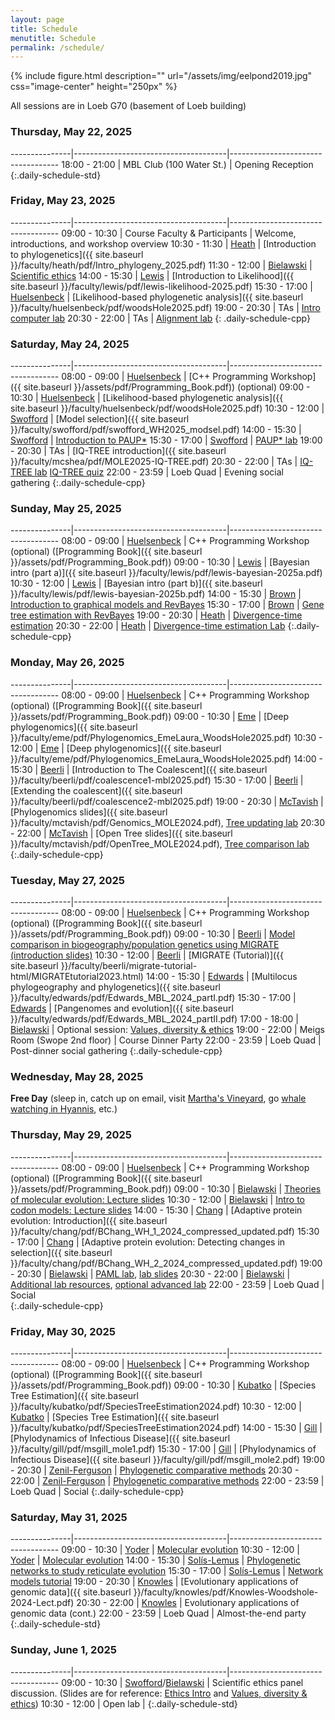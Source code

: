 ```yaml
---
layout: page
title: Schedule
menutitle: Schedule
permalink: /schedule/
---
```

{% include figure.html description="" url="/assets/img/eelpond2019.jpg" css="image-center" height="250px" %}

All sessions are in Loeb G70 (basement of Loeb building)

### Thursday, May 22, 2025

---------------|--------------------------------------|-----------------------------------
 18:00 - 21:00 |  MBL Club (100 Water St.)            | Opening Reception
{:.daily-schedule-std}

### Friday, May 23, 2025

---------------|--------------------------------------|-----------------------------------
 09:00 - 10:30 | Course Faculty & Participants        | Welcome, introductions, and workshop overview
 10:30 - 11:30 | [Heath](/faculty-heath/)             | [Introduction to phylogenetics]({{ site.baseurl }}/faculty/heath/pdf/Intro_phylogeny_2025.pdf)
 11:30 - 12:00 | [Bielawski](/faculty-bielawski/)     | [Scientific ethics](http://awarnach.mathstat.dal.ca/~joeb/PAML_lab/slides/Ethics_intro_2025_A.pdf)
 14:00 - 15:30 | [Lewis](/faculty-lewis/)             | [Introduction to Likelihood]({{ site.baseurl }}/faculty/lewis/pdf/lewis-likelihood-2025.pdf)
 15:30 - 17:00 | [Huelsenbeck](/faculty-huelsenbeck/) | [Likelihood-based phylogenetic analysis]({{ site.baseurl }}/faculty/huelsenbeck/pdf/woodsHole2025.pdf)
 19:00 - 20:30 | TAs                                  | [Intro computer lab](/labs/intro/)
 20:30 - 22:00 | TAs                                  | [Alignment lab](/labs/alignment/)
{: .daily-schedule-cpp}

### Saturday, May 24, 2025

---------------|--------------------------------------|-----------------------------------
 08:00 - 09:00 | [Huelsenbeck](/faculty-huelsenbeck/) | [C++ Programming Workshop]({{ site.baseurl }}/assets/pdf/Programming_Book.pdf)) (optional)
 09:00 - 10:30 | [Huelsenbeck](/faculty-huelsenbeck/) | [Likelihood-based phylogenetic analysis]({{ site.baseurl }}/faculty/huelsenbeck/pdf/woodsHole2025.pdf)
 10:30 - 12:00 | [Swofford](/faculty-swofford/)       | [Model selection]({{ site.baseurl }}/faculty/swofford/pdf/swofford_WH2025_modsel.pdf)
 14:00 - 15:30 | [Swofford](/faculty-swofford/)       | [Introduction to PAUP*](http://paup.phylosolutions.com/)
 15:30 - 17:00 | [Swofford](/faculty-swofford/)       | [PAUP* lab](/faculty/swofford/pdf/modsel-sim-tutorial.html)
 19:00 - 20:30 | TAs                                  | [IQ-TREE introduction]({{ site.baseurl }}/faculty/mcshea/pdf/MOLE2025-IQ-TREE.pdf)
 20:30 - 22:00 | TAs                                  | [IQ-TREE lab](https://iqtree.github.io/workshop/molevol_tutorial2025) [IQ-TREE quiz](https://docs.google.com/forms/d/e/1FAIpQLSfvNMk0HJFBHDU9qAbNopbhWORx0CwSEBFdxSuCiDLJ5K1g5w/viewform?usp=dialog)
 22:00 - 23:59 | Loeb Quad                            | Evening social gathering
{:.daily-schedule-cpp}
 
### Sunday, May 25, 2025

---------------|--------------------------------------|-----------------------------------
 08:00 - 09:00 | [Huelsenbeck](/faculty-huelsenbeck/) | C++ Programming Workshop (optional) ([Programming Book]({{ site.baseurl }}/assets/pdf/Programming_Book.pdf))
 09:00 - 10:30 | [Lewis](/faculty-lewis/)             | [Bayesian intro (part a)]({{ site.baseurl }}/faculty/lewis/pdf/lewis-bayesian-2025a.pdf)
 10:30 - 12:00 | [Lewis](/faculty-lewis/)             | [Bayesian intro (part b)]({{ site.baseurl }}/faculty/lewis/pdf/lewis-bayesian-2025b.pdf)
 14:00 - 15:30 | [Brown](/faculty-brown/)             | [Introduction to graphical models and RevBayes](/faculty/brown/pdf/Brown_GraphicalModels_RevBayes.pdf)
 15:30 - 17:00 | [Brown](/faculty-brown/)             | [Gene tree estimation with RevBayes](https://revbayes.github.io/tutorials/ctmc/)
 19:00 - 20:30 | [Heath](/faculty-heath/)             | [Divergence-time estimation](https://figshare.com/articles/Bayesian_Divergence-Time_Estimation_Lecture/6849005)
 20:30 - 22:00 | [Heath](/faculty-heath/)             | [Divergence-time estimation Lab](https://revbayes.github.io/tutorials/fbd_simple)
{:.daily-schedule-cpp}

### Monday, May 26, 2025

---------------|--------------------------------------|-----------------------------------
 08:00 - 09:00 | [Huelsenbeck](/faculty-huelsenbeck/) | C++ Programming Workshop (optional) ([Programming Book]({{ site.baseurl }}/assets/pdf/Programming_Book.pdf))
 09:00 - 10:30 | [Eme](/faculty-eme/)		          | [Deep phylogenomics]({{ site.baseurl }}/faculty/eme/pdf/Phylogenomics_EmeLaura_WoodsHole2025.pdf)
 10:30 - 12:00 | [Eme](/faculty-beerli/)              | [Deep phylogenomics]({{ site.baseurl }}/faculty/eme/pdf/Phylogenomics_EmeLaura_WoodsHole2025.pdf)
 14:00 - 15:30 | [Beerli](/faculty-beerli/)           | [Introduction to The Coalescent]({{ site.baseurl }}/faculty/beerli/pdf/coalescence1-mbl2025.pdf)
 15:30 - 17:00 | [Beerli](/faculty-beerli/)           | [Extending the coalescent]({{ site.baseurl }}/faculty/beerli/pdf/coalescence2-mbl2025.pdf)
 19:00 - 20:30 | [McTavish](/faculty-mctavish/)       | [Phylogenomics slides]({{ site.baseurl }}/faculty/mctavish/pdf/Genomics_MOLE2024.pdf), [Tree updating lab](https://github.com/snacktavish/Mole2023/blob/master/TreeUpdating.md)
 20:30 - 22:00 | [McTavish](/faculty-mctavish/)       | [Open Tree slides]({{ site.baseurl }}/faculty/mctavish/pdf/OpenTree_MOLE2024.pdf), [Tree comparison lab](https://github.com/snacktavish/Mole2023/blob/master/TreeComparison.md)
{:.daily-schedule-cpp}

### Tuesday, May 27, 2025

---------------|--------------------------------------|-----------------------------------
 08:00 - 09:00 | [Huelsenbeck](/faculty-huelsenbeck/) | C++ Programming Workshop (optional) ([Programming Book]({{ site.baseurl }}/assets/pdf/Programming_Book.pdf))
 09:00 - 10:30 | [Beerli](/faculty-beerli/)           | [Model comparison in biogeography/population genetics using MIGRATE (introduction slides)]({{site.baseurl}}/faculty/beerli/pdf/bayesfactor_presented2024.pdf)
 10:30 - 12:00 | [Beerli](/faculty-beerli/)           | [MIGRATE (Tutorial)]({{ site.baseurl }}/faculty/beerli/migrate-tutorial-html/MIGRATEtutorial2023.html)
 14:00 - 15:30 | [Edwards](/faculty-edwards/)         | [Multilocus phylogeography and phylogenetics]({{ site.baseurl }}/faculty/edwards/pdf/Edwards_MBL_2024_partI.pdf)
 15:30 - 17:00 | [Edwards](/faculty-edwards/)         | [Pangenomes and evolution]({{ site.baseurl }}/faculty/edwards/pdf/Edwards_MBL_2024_partII.pdf)
 17:00 - 18:00 | [Bielawski](/faculty-bielawski/)     | Optional session: [Values, diversity & ethics](http://awarnach.mathstat.dal.ca/~joeb/PAML_lab/slides/Values_Diversity_2025.pdf)
 19:00 - 22:00 | Meigs Room (Swope 2nd floor)         | Course Dinner Party
 22:00 - 23:59 | Loeb Quad                            | Post-dinner social gathering
{:.daily-schedule-cpp}

### Wednesday, May 28, 2025

**Free Day** (sleep in, catch up on email, visit [Martha's Vineyard](https://mvol.com), go [whale watching in Hyannis](https://www.whales.net), etc.)

### Thursday, May 29, 2025

---------------|--------------------------------------|-----------------------------------
 08:00 - 09:00 | [Huelsenbeck](/faculty-huelsenbeck/) | C++ Programming Workshop (optional) ([Programming Book]({{ site.baseurl }}/assets/pdf/Programming_Book.pdf))
 09:00 - 10:30 | [Bielawski](/faculty-bielawski/)     | [Theories of molecular evolution: Lecture slides](http://awarnach.mathstat.dal.ca/~joeb/PAML_lab/slides/Bielawski_lecture_PART_1.pdf)
 10:30 - 12:00 | [Bielawski](/faculty-bielawski/)     | [Intro to codon models: Lecture slides](http://awarnach.mathstat.dal.ca/~joeb/PAML_lab/slides/Bielawski_lecture_PART_2.pdf)
 14:00 - 15:30 | [Chang](/faculty-chang/)             | [Adaptive protein evolution: Introduction]({{ site.baseurl }}/faculty/chang/pdf/BChang_WH_1_2024_compressed_updated.pdf)
 15:30 - 17:00 | [Chang](/faculty-chang/)             | [Adaptive protein evolution: Detecting changes in selection]({{ site.baseurl }}/faculty/chang/pdf/BChang_WH_2_2024_compressed_updated.pdf)
 19:00 - 20:30 | [Bielawski](/faculty-bielawski/)     | [PAML lab](http://awarnach.mathstat.dal.ca/~joeb/PAML_lab/lab.html), [lab slides](http://awarnach.mathstat.dal.ca/~joeb/PAML_lab/resources/pamlDEMO_2024.pdf)
 20:30 - 22:00 | [Bielawski](/faculty-bielawski/)     | [Additional lab resources](http://awarnach.mathstat.dal.ca/~joeb/PAML_lab/Resources.html), [optional advanced lab](https://bitbucket.org/EvoWorks/protocol-inference-of-episodic-selection/downloads)
 22:00 - 23:59 | Loeb Quad                            | Social	    
{:.daily-schedule-cpp}


### Friday, May 30, 2025

---------------|--------------------------------------|-----------------------------------
 08:00 - 09:00 | [Huelsenbeck](/faculty-huelsenbeck/) | C++ Programming Workshop (optional) ([Programming Book]({{ site.baseurl }}/assets/pdf/Programming_Book.pdf))
 09:00 - 10:30 | [Kubatko](/faculty-kubatko/)         | [Species Tree Estimation]({{ site.baseurl }}/faculty/kubatko/pdf/SpeciesTreeEstimation2024.pdf)
 10:30 - 12:00 | [Kubatko](/faculty-kubatko/)         | [Species Tree Estimation]({{ site.baseurl }}/faculty/kubatko/pdf/SpeciesTreeEstimation2024.pdf)
 14:00 - 15:30 | [Gill](https://stat.uga.edu/directory/people/mandev-gill)       | [Phylodynamics of Infectious Disease]({{ site.baseurl }}/faculty/gill/pdf/msgill_mole1.pdf)
 15:30 - 17:00 | [Gill](https://stat.uga.edu/directory/people/mandev-gill)       | [Phylodynamics of Infectious Disease]({{ site.baseurl }}/faculty/gill/pdf/msgill_mole2.pdf)
 19:00 - 20:30 | [Zenil-Ferguson]()                   | [Phylogenetic comparative methods]()
 20:30 - 22:00 | [Zenil-Ferguson]()                   | [Phylogenetic comparative methods]()
 22:00 - 23:59 | Loeb Quad                            | Social
 {:.daily-schedule-cpp}

### Saturday, May 31, 2025

---------------|--------------------------------------|-----------------------------------
 09:00 - 10:30 | [Yoder](/faculty-mctavish/)          | [Molecular evolution]()
 10:30 - 12:00 | [Yoder](/faculty-mctavish/)          | [Molecular evolution]()
 14:00 - 15:30 | [Solís-Lemus](/faculty-solis-lemus/) | [Phylogenetic networks to study reticulate evolution](https://figshare.com/articles/presentation/MOLE_2025_Phylogenetic_networks_lecture/29144483?file=54806237)
 15:30 - 17:00 | [Solís-Lemus](/faculty-solis-lemus/) | [Network models tutorial](https://solislemuslab.github.io/snaq-tutorial/)
 19:00 - 20:30 | [Knowles](/faculty-knowles/)         | [Evolutionary applications of genomic data]({{ site.baseurl }}/faculty/knowles/pdf/Knowles-Woodshole-2024-Lect.pdf)
 20:30 - 22:00 | [Knowles](/faculty-knowles/)         | Evolutionary applications of genomic data (cont.)
 22:00 - 23:59 | Loeb Quad                            | Almost-the-end party
{:.daily-schedule-std}

### Sunday, June 1, 2025

---------------|--------------------------------------|-----------------------------------
 09:00 - 10:30 | [Swofford](/faculty-swofford/)/[Bielawski](/faculty-bielawski/)       | Scientific ethics panel discussion. (Slides are for reference: [Ethics Intro](http://awarnach.mathstat.dal.ca/~joeb/PAML_lab/slides/Ethics_intro_2025_A.pdf) and [Values, diversity & ethics](http://awarnach.mathstat.dal.ca/~joeb/PAML_lab/slides/Values_Diversity_2025.pdf)) 
 10:30 - 12:00 | Open lab                             |
{:.daily-schedule-std}
     

     
